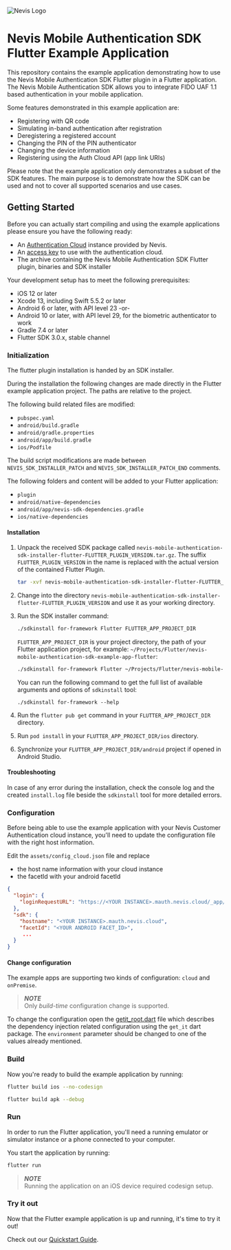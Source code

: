 ![Nevis Logo](https://www.nevis.net/hubfs/Nevis/images/logotype.svg)

# Nevis Mobile Authentication SDK Flutter Example Application

This repository contains the example application demonstrating how to use the Nevis Mobile Authentication SDK Flutter plugin in a Flutter application.
The Nevis Mobile Authentication SDK allows you to integrate FIDO UAF 1.1 based authentication in your mobile application. 

Some features demonstrated in this example application are:

* Registering with QR code
* Simulating in-band authentication after registration
* Deregistering a registered account
* Changing the PIN of the PIN authenticator
* Changing the device information
* Registering using the Auth Cloud API (app link URIs)

Please note that the example application only demonstrates a subset of the SDK features. The main purpose is to demonstrate how the SDK can be used and not to cover all supported scenarios and use cases.

## Getting Started

Before you can actually start compiling and using the example applications please ensure you have the following ready:

* An [Authentication Cloud](https://docs.nevis.net/authcloud/) instance provided by Nevis.
* An [access key](https://docs.nevis.net/authcloud/access-app/access-key) to use with the authentication cloud.
* The archive containing the Nevis Mobile Authentication SDK Flutter plugin, binaries and SDK installer

Your development setup has to meet the following prerequisites:

* iOS 12 or later
* Xcode 13, including Swift 5.5.2 or later
* Android 6 or later, with API level 23 -or-
* Android 10 or later, with API level 29, for the biometric authenticator to work
* Gradle 7.4 or later
* Flutter SDK 3.0.x, stable channel

### Initialization

The flutter plugin installation is handed by an SDK installer.

During the installation the following changes are made directly in the Flutter example application project. The paths are relative to the project.

The following build related files are modified:

- `pubspec.yaml`
- `android/build.gradle`
- `android/gradle.properties`
- `android/app/build.gradle`
- `ios/Podfile`

The build script modifications are made between `NEVIS_SDK_INSTALLER_PATCH` and `NEVIS_SDK_INSTALLER_PATCH_END` comments.

The following folders and content will be added to your Flutter application:

- `plugin`
- `android/native-dependencies`
- `android/app/nevis-sdk-dependencies.gradle`
- `ios/native-dependencies`

#### Installation

1. Unpack the received SDK package called `nevis-mobile-authentication-sdk-installer-flutter-FLUTTER_PLUGIN_VERSION.tar.gz`. The suffix `FLUTTER_PLUGIN_VERSION` in the name is replaced with the actual version of the contained Flutter Plugin.

   ```bash
   tar -xvf nevis-mobile-authentication-sdk-installer-flutter-FLUTTER_PLUGIN_VERSION.tar.gz
   ```

2. Change into the directory `nevis-mobile-authentication-sdk-installer-flutter-FLUTTER_PLUGIN_VERSION` and use it as your working directory.
3. Run the SDK installer command:

   ```bash
   ./sdkinstall for-framework Flutter FLUTTER_APP_PROJECT_DIR   
   ```

   `FLUTTER_APP_PROJECT_DIR` is your project directory, the path of your Flutter application project, for example: `~/Projects/Flutter/nevis-mobile-authentication-sdk-example-app-flutter`:
   
   ```bash
   ./sdkinstall for-framework Flutter ~/Projects/Flutter/nevis-mobile-authentication-sdk-example-app-flutter
   ```

   You can run the following command to get the full list of available arguments and options of `sdkinstall` tool:

   ```shell
   ./sdkinstall for-framework --help
   ```

4. Run the `flutter pub get` command in your `FLUTTER_APP_PROJECT_DIR` directory.
5. Run `pod install` in your `FLUTTER_APP_PROJECT_DIR/ios` directory.
6. Synchronize your `FLUTTER_APP_PROJECT_DIR/android` project if opened in Android Studio.

#### Troubleshooting

In case of any error during the installation, check the console log and the created `install.log` file beside the `sdkinstall` tool for more detailed errors.

### Configuration

Before being able to use the example application with your Nevis Customer Authentication cloud instance, you'll need to update the configuration file with the right host information.

Edit the `assets/config_cloud.json` file and replace
- the host name information with your cloud instance
- the facetId with your android facetId

```json
{
  "login": {
    "loginRequestURL": "https://<YOUR INSTANCE>.mauth.nevis.cloud/_app/auth/pwd"
  },
  "sdk": {
    "hostname": "<YOUR INSTANCE>.mauth.nevis.cloud",
    "facetId": "<YOUR ANDROID FACET_ID>",
     ...
  }
}
```

#### Change configuration

The example apps are supporting two kinds of configuration: `cloud` and `onPremise`.

> **_NOTE_**  
> Only *build-time* configuration change is supported.


To change the configuration open the [getit_root.dart](lib/getit_root.dart) file which describes the dependency injection related configuration using the `get_it` dart package.
The `environment` parameter should be changed to one of the values already mentioned.

### Build

Now you're ready to build the example application by running:

```bash
flutter build ios --no-codesign
```

```bash
flutter build apk --debug
```

### Run

In order to run the Flutter application, you'll need a running emulator or simulator instance or a phone connected to your computer.

You start the application by running:

```bash
flutter run
```

> **_NOTE_**  
> Running the application on an iOS device required codesign setup.


### Try it out 

Now that the Flutter example application is up and running, it's time to try it out!

Check out our [Quickstart Guide](https://docs.nevis.net/mobilesdk/quickstart).
